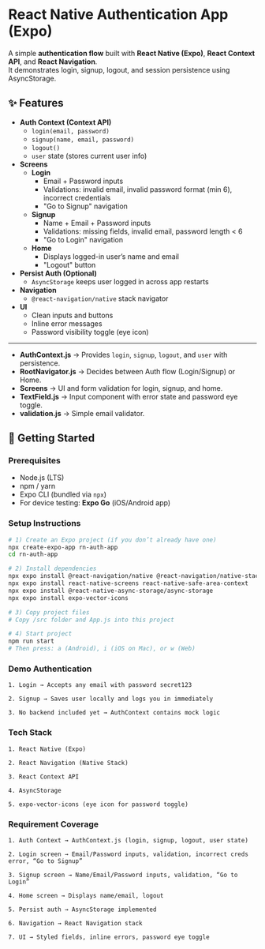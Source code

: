 # React Native Authentication App (Expo)

A simple **authentication flow** built with **React Native (Expo)**, **React Context API**, and **React Navigation**.  
It demonstrates login, signup, logout, and session persistence using AsyncStorage.

## ✨ Features

- **Auth Context (Context API)**
  - `login(email, password)`
  - `signup(name, email, password)`
  - `logout()`
  - `user` state (stores current user info)
- **Screens**
  - **Login**
    - Email + Password inputs
    - Validations: invalid email, invalid password format (min 6), incorrect credentials
    - "Go to Signup" navigation
  - **Signup**
    - Name + Email + Password inputs
    - Validations: missing fields, invalid email, password length < 6
    - "Go to Login" navigation
  - **Home**
    - Displays logged-in user’s name and email
    - "Logout" button
- **Persist Auth (Optional)**
  - `AsyncStorage` keeps user logged in across app restarts
- **Navigation**
  - `@react-navigation/native` stack navigator
- **UI**
  - Clean inputs and buttons
  - Inline error messages
  - Password visibility toggle (eye icon)

---


- **AuthContext.js** → Provides `login`, `signup`, `logout`, and `user` with persistence.
- **RootNavigator.js** → Decides between Auth flow (Login/Signup) or Home.
- **Screens** → UI and form validation for login, signup, and home.
- **TextField.js** → Input component with error state and password eye toggle.
- **validation.js** → Simple email validator.

## 🚀 Getting Started

### Prerequisites
- Node.js (LTS)
- npm / yarn
- Expo CLI (bundled via `npx`)
- For device testing: **Expo Go** (iOS/Android app)

### Setup Instructions

```bash
# 1) Create an Expo project (if you don’t already have one)
npx create-expo-app rn-auth-app
cd rn-auth-app

# 2) Install dependencies
npx expo install @react-navigation/native @react-navigation/native-stack
npx expo install react-native-screens react-native-safe-area-context
npx expo install @react-native-async-storage/async-storage
npx expo install expo-vector-icons

# 3) Copy project files
# Copy /src folder and App.js into this project

# 4) Start project
npm run start
# Then press: a (Android), i (iOS on Mac), or w (Web)
```

### Demo Authentication

    1. Login → Accepts any email with password secret123

    2. Signup → Saves user locally and logs you in immediately

    3. No backend included yet → AuthContext contains mock logic

### Tech Stack

    1. React Native (Expo)

    2. React Navigation (Native Stack)

    3. React Context API

    4. AsyncStorage

    5. expo-vector-icons (eye icon for password toggle)

### Requirement Coverage

    1. Auth Context → AuthContext.js (login, signup, logout, user state)

    2. Login screen → Email/Password inputs, validation, incorrect creds error, “Go to Signup”

    3. Signup screen → Name/Email/Password inputs, validation, “Go to Login”

    4. Home screen → Displays name/email, logout

    5. Persist auth → AsyncStorage implemented

    6. Navigation → React Navigation stack

    7. UI → Styled fields, inline errors, password eye toggle